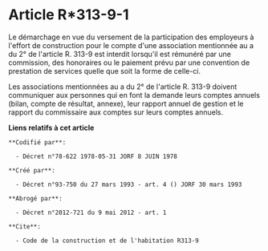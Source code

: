 # Article R*313-9-1

Le démarchage en vue du versement de la participation des employeurs à l'effort de construction pour le compte d'une
association mentionnée au a du 2° de l'article R. 313-9 est interdit lorsqu'il est rémunéré par une commission, des
honoraires ou le paiement prévu par une convention de prestation de services quelle que soit la forme de celle-ci.

Les associations mentionnées au a du 2° de l'article R. 313-9 doivent communiquer aux personnes qui en font la demande leurs
comptes annuels (bilan, compte de résultat, annexe), leur rapport annuel de gestion et le rapport du commissaire aux comptes
sur leurs comptes annuels.

**Liens relatifs à cet article**

	**Codifié par**:

	  - Décret n°78-622 1978-05-31 JORF 8 JUIN 1978

	**Créé par**:

	  - Décret n°93-750 du 27 mars 1993 - art. 4 () JORF 30 mars 1993

	**Abrogé par**:

	  - Décret n°2012-721 du 9 mai 2012 - art. 1

	**Cite**:

	  - Code de la construction et de l'habitation R313-9
